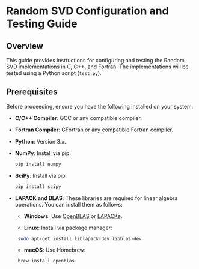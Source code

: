 # Random SVD Configuration and Testing Guide

## Overview


This guide provides instructions for configuring and testing the Random SVD implementations in C, C++, and Fortran. The implementations will be tested using a Python script (`test.py`).


## Prerequisites

Before proceeding, ensure you have the following installed on your system:

- **C/C++ Compiler**: GCC or any compatible compiler.

- **Fortran Compiler**: GFortran or any compatible Fortran compiler.

- **Python**: Version 3.x.


- **NumPy**: Install via pip:
  ```bash
  pip install numpy
  ```
- **SciPy**: Install via pip:
  ```bash
  pip install scipy
  ```
- **LAPACK and BLAS**: These libraries are required for linear algebra operations. You can install them as follows:

  - **Windows**: Use [OpenBLAS](https://www.openblas.net/) or [LAPACKe](http://www.netlib.org/lapack/).

  - **Linux**: Install via package manager: 
  ```bash
   sudo apt-get install liblapack-dev libblas-dev
  ```

  - **macOS**: Use Homebrew:
  ```bash
   brew install openblas
  ```
